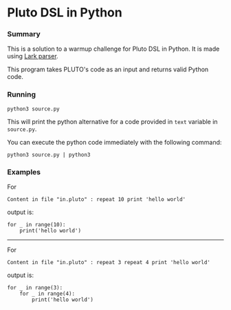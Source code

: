 # Pluto DSL in Python

### Summary 
 
This is a solution to a warmup challenge for Pluto DSL in Python.
It is made using [Lark parser](https://github.com/lark-parser/lark).

This program takes PLUTO's code as an input and returns valid Python code.

### Running

```
python3 source.py
```

This will print the python alternative for a code provided in `text` variable in `source.py`.

You can execute the python code immediately with the following command:

```
python3 source.py | python3
```

### Examples

For

```
Content in file "in.pluto" : repeat 10 print 'hello world'
```

output is:

```
for _ in range(10):
    print('hello world')
```
---

For

```
Content in file "in.pluto" : repeat 3 repeat 4 print 'hello world'
```

output is:

```
for _ in range(3):
    for _ in range(4):
        print('hello world')
```
